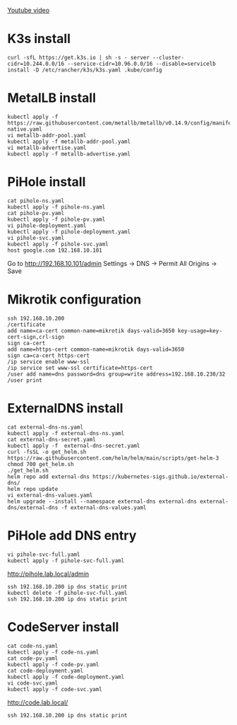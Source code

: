[Youtube video](https://youtu.be/jDQSKYKOgLA?si=ZXbjujI-Qm92YmUU)

# K3s install

```
curl -sfL https://get.k3s.io | sh -s - server --cluster-cidr=10.244.0.0/16 --service-cidr=10.96.0.0/16 --disable=servicelb
install -D /etc/rancher/k3s/k3s.yaml .kube/config
```

# MetalLB install

```
kubectl apply -f https://raw.githubusercontent.com/metallb/metallb/v0.14.9/config/manifests/metallb-native.yaml
vi metallb-addr-pool.yaml
kubectl apply -f metallb-addr-pool.yaml
vi metallb-advertise.yaml
kubectl apply -f metallb-advertise.yaml
```

# PiHole install

```
cat pihole-ns.yaml
kubectl apply -f pihole-ns.yaml
cat pihole-pv.yaml
kubectl apply -f pihole-pv.yaml
vi pihole-deployment.yaml
kubectl apply -f pihole-deployment.yaml
vi pihole-svc.yaml
kubectl apply -f pihole-svc.yaml
host google.com 192.168.10.101
```

Go to http://192.168.10.101/admin
Settings -> DNS -> Permit All Origins -> Save

# Mikrotik configuration

```
ssh 192.168.10.200
/certificate
add name=ca-cert common-name=mikrotik days-valid=3650 key-usage=key-cert-sign,crl-sign
sign ca-cert
add name=https-cert common-name=mikrotik days-valid=3650
sign ca=ca-cert https-cert
/ip service enable www-ssl
/ip service set www-ssl certificate=https-cert
/user add name=dns password=dns group=write address=192.168.10.230/32 
/user print
```

# ExternalDNS install

```
cat external-dns-ns.yaml
kubectl apply -f external-dns-ns.yaml
cat external-dns-secret.yaml
kubectl apply -f  external-dns-secret.yaml
curl -fsSL -o get_helm.sh https://raw.githubusercontent.com/helm/helm/main/scripts/get-helm-3
chmod 700 get_helm.sh
./get_helm.sh
helm repo add external-dns https://kubernetes-sigs.github.io/external-dns/
helm repo update
vi external-dns-values.yaml
helm upgrade --install --namespace external-dns external-dns external-dns/external-dns -f external-dns-values.yaml
```

# PiHole add DNS entry

```
vi pihole-svc-full.yaml
kubectl apply -f pihole-svc-full.yaml
```

http://pihole.lab.local/admin

```
ssh 192.168.10.200 ip dns static print
kubectl delete -f pihole-svc-full.yaml
ssh 192.168.10.200 ip dns static print
```

# CodeServer install

```
cat code-ns.yaml
kubectl apply -f code-ns.yaml
cat code-pv.yaml
kubectl apply -f code-pv.yaml
cat code-deployment.yaml
kubectl apply -f code-deployment.yaml
vi code-svc.yaml
kubectl apply -f code-svc.yaml
```

http://code.lab.local/

```
ssh 192.168.10.200 ip dns static print
```

